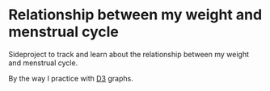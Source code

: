 # Relationship between my weight and menstrual cycle

Sideproject to track and learn about the relationship between my weight and menstrual cycle. 

By the way I practice with [D3](https://www.d3-graph-gallery.com/index.html) graphs.
